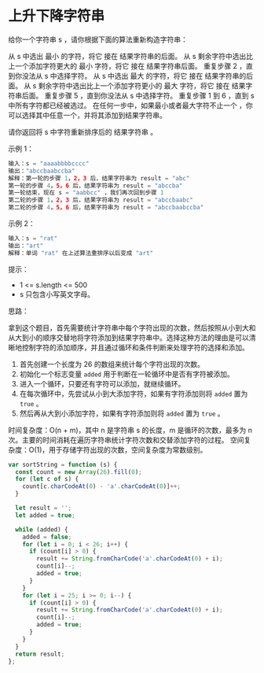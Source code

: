 # 上升下降字符串

给你一个字符串 s ，请你根据下面的算法重新构造字符串：

从 s 中选出 最小 的字符，将它 接在 结果字符串的后面。
从 s 剩余字符中选出比上一个添加字符更大的 最小 字符，将它 接在 结果字符串后面。
重复步骤 2 ，直到你没法从 s 中选择字符。
从 s 中选出 最大 的字符，将它 接在 结果字符串的后面。
从 s 剩余字符中选出比上一个添加字符更小的 最大 字符，将它 接在 结果字符串后面。
重复步骤 5 ，直到你没法从 s 中选择字符。
重复步骤 1 到 6 ，直到 s 中所有字符都已经被选过。
在任何一步中，如果最小或者最大字符不止一个 ，你可以选择其中任意一个，并将其添加到结果字符串。

请你返回将 s 中字符重新排序后的 结果字符串 。

示例 1：

```javascript
输入：s = "aaaabbbbcccc"
输出："abccbaabccba"
解释：第一轮的步骤 1，2，3 后，结果字符串为 result = "abc"
第一轮的步骤 4，5，6 后，结果字符串为 result = "abccba"
第一轮结束，现在 s = "aabbcc" ，我们再次回到步骤 1
第二轮的步骤 1，2，3 后，结果字符串为 result = "abccbaabc"
第二轮的步骤 4，5，6 后，结果字符串为 result = "abccbaabccba"
```

示例 2：

```javascript
输入：s = "rat"
输出："art"
解释：单词 "rat" 在上述算法重排序以后变成 "art"
```

提示：

- 1 <= s.length <= 500
- s 只包含小写英文字母。

思路：

拿到这个题目，首先需要统计字符串中每个字符出现的次数，然后按照从小到大和从大到小的顺序交替地将字符添加到结果字符串中。选择这种方法的理由是可以清晰地控制字符的添加顺序，并且通过循环和条件判断来处理字符的选择和添加。

1. 首先创建一个长度为 26 的数组来统计每个字符出现的次数。
2. 初始化一个标志变量 `added` 用于判断在一轮循环中是否有字符被添加。
3. 进入一个循环，只要还有字符可以添加，就继续循环。
4. 在每次循环中，先尝试从小到大添加字符，如果有字符添加则将 `added` 置为 `true` 。
5. 然后再从大到小添加字符，如果有字符添加则将 `added` 置为 `true` 。

时间复杂度：O(n + m)，其中 n 是字符串 s 的长度，m 是循环的次数，最多为 n 次。主要的时间消耗在遍历字符串统计字符次数和交替添加字符的过程。
空间复杂度：O(1)，用于存储字符出现的次数，空间复杂度为常数级别。

```javascript
var sortString = function (s) {
  const count = new Array(26).fill(0);
  for (let c of s) {
    count[c.charCodeAt(0) - 'a'.charCodeAt(0)]++;
  }

  let result = '';
  let added = true;

  while (added) {
    added = false;
    for (let i = 0; i < 26; i++) {
      if (count[i] > 0) {
        result += String.fromCharCode('a'.charCodeAt(0) + i);
        count[i]--;
        added = true;
      }
    }
    for (let i = 25; i >= 0; i--) {
      if (count[i] > 0) {
        result += String.fromCharCode('a'.charCodeAt(0) + i);
        count[i]--;
        added = true;
      }
    }
  }
  return result;
};
```
